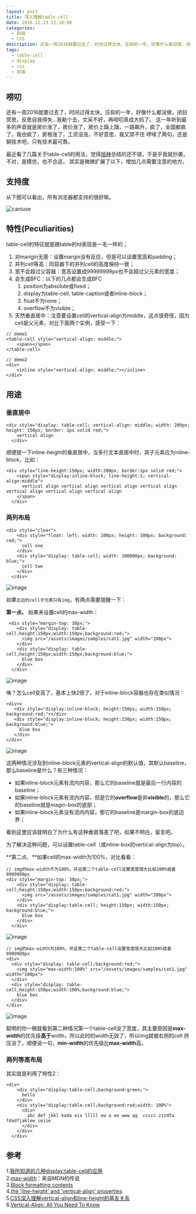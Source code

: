 ```yaml
---
layout: post
title: 深入理解table-cell
date: 2016.12.23 22:10:00
categories:
  - 前端
  - CSS
description: 还有一周2016就要过去了，时间过得太快，压抑的一年，好像什么都没做，闭目冥思，反思自我得失...我勒个去，文采不好，再唠叨真成大妈了。这一年听到最多的声音就是房价涨了，房价涨了，房价上蹿上蹿，一路飙升，疯了，全国都疯了，我也疯了，房租涨了，工资没涨，不好意思，我又禁不住啰嗦了两句，还是聊技术吧，只有技术最可靠。
tags: 
  - table-cell
  - display
  - css
  - 前端
---
```



## 唠叨 

还有一周2016就要过去了，时间过得太快，压抑的一年，好像什么都没做，闭目冥思，反思自我得失...我勒个去，文采不好，再唠叨真成大妈了。
这一年听到最多的声音就是房价涨了，房价涨了，房价上蹿上蹿，一路飙升，疯了，全国都疯了，我也疯了，房租涨了，工资没涨，不好意思，我又禁不住
啰嗦了两句，还是聊技术吧，只有技术最可靠。

最近看了几篇关于table-cell的用法，觉得[旭神](http://www.zhangxinxu.com/)总结的还不错，于是乎我就抄袭，不对，是模仿，也不合适，
其实是微微扩展了以下，增加几点需要注意的地方。

## 支持度

从下图可以看出，所有浏览器都支持的很好嘛。

![caniuse](/assets/images/2016/table-cell-caniuse.png)

## 特性(Peculiarities)

table-cell的特征就是跟table的td表现是一毛一样的；

1. 对marigin无感：设置margin没有反应，但是可以设置宽高和padding；
2. 并列cell等高：同容器下的并列cell的高度保持一致；
3. 宽不会超过父容器：宽高设置成99999999px也不会超过父元素的宽度；
4. 会生成BFC：以下的几点都会生成BFC
    1. position为absolute或fixed；
    2. display为table-cell, table-caption或者inline-block；
    3. float不为none；
    4. overflow不为visible；
5. 天然垂直居中：注意要设置cell的vertical-align为middle，这点很奇怪，因为cell是父元素，对比下面两个实例，感受一下：

```
// demo1
<table-cell style="vertical-align: middle;">
    <span></span>
</table-cell>

// demo2 
<div>
    <inline style="vertical-align: middle;"></inline>
</div>
```

## 用途

### 垂直居中

```
<div style="display: table-cell; vertical-align: middle; width: 200px; height: 150px; border: 1px solid red;">
    vertical align
  </div>
```

顺便提一下inline-height的垂直居中，当多行文本直居中时，其子元素应为inline-block，比如：

```
<div style="line-height:150px; width:200px; border:1px solid red;">
    <span style="display:inline-block; line-height:1; vertical-align:middle">
      vertical align vertical align vertical align vertical align vertical align vertical align vertical align 
    </span>
  </div>
```

### 两列布局

```
<div style="clear">
    <div style="float: left; width: 100px; height: 100px; background: red;">
      cell one
    </div>
    <div style="display: table-cell; width: 100000px; background: blue;">
      cell two
    </div>
  </div>
```

![image](/assets/images/2016/table-cell-two-cols.png)

如果`左边的cell子元素只有img`，有两点需要提醒一下：

**第一点、** 如果未设置cell的max-width：

```
 <div style="margin-top: 30px;">
    <div style="display: table-cell;height:150px;width:150px;background:red;">
      <img src="/assets/images/samples/cat1.jpg" width="200px">
    </div>
    <div style="display: table-cell;height:150px;width:150px;background:blue;">
      blue box
    </div>
  </div>
```

![image](/assets/images/2016/table-cell-two-cols-1.1.png)

咦？怎么cell变高了，基本上快2倍了，对于inline-block容器也存在类似情况：

```
<div>x
   <div style="display:inline-block; height:150px; width:150px; background:red;"></div>
   <div style="display:inline-block; height:150px; width:150px; background:blue;">
     blue box
   </div>
</div>
```

![image](/assets/images/2016/table-cell-two-cols-1.2.png)

这两种情况涉及到inline-block元素的vertical-align的默认值，其默认baseline，
那么baseline是什么？有三种情况：

- 如果inline-block元素有流内内容，那么它的baseline就是最后一行内容的baseline；
- 如果inline-block元素有流内内容，但是它的**overflow**是非**visible**的，那么它的baseline就是magin-box的底部；
- 如果inline-block元素没有流内内容，那它的baseline是margin-box的底边界；

看到这里应该就明白了为什么有这种垂直落差了吧，如果不明白，留言吧。

为了解决这种问题，可以设置table-cell（或inline-box的vertical-align为top）。

**第二点、**如果cell的max-width为100%，对比看看：

```
// img的max-width不为100%，并且第二个table-cell设置宽度很大比如100%或者9999999px
<div style="margin-top: 30px;">
    <div style="display: table-cell;height:150px;width:150px;background:red;">
      <img src="/assets/images/samples/cat1.jpg" width="200px">
    </div>
    <div style="display:table-cell; height:150px; width:150px; background:blue;">
      blue box
    </div>
  </div>
```

![image](/assets/images/2016/table-cell-two-cols-1.1.png)

```
// img的max-width为100%，并且第二个table-cell设置宽度很大比如100%或者9999999px
<div>
  <div style="display: table-cell;background:red;">
    <img style="max-width:100%" src="/assets/images/samples/cat1.jpg" width="100px">
  </div>
  <div style="display: table-cell;height:150px;width:100%;background:blue;">
    blue box
  </div>
</div>
```

![image](/assets/images/2016/table-cell-two-cols-2.2.png)

聪明的你一眼就看到第二种情况第一个table-cell没了宽度，其主要原因是**max-width**的优先级**高于**width，所以此时的width无效了，所以img就被右侧的cell
挤压没了，顺便说一句，**min-width**的优先级比**max-width**高。


### 两列等高布局

其实就是利用了特性2：

```
<div>
    <div style="display:table-cell;background:green;">
      hello 
    </div>
    <div style="display:table-cell;background:red;width: 100%">
      <div>
        abc def jkkl kada eix lllll ew a ee www qq  ccccc zzzdfa fdadfjaklew ieiie
      </div>
    </div>
  </div>
```

## 参考

1.[我所知道的几种display:table-cell的应用](http://www.zhangxinxu.com/wordpress/2010/10/%E6%88%91%E6%89%80%E7%9F%A5%E9%81%93%E7%9A%84%E5%87%A0%E7%A7%8Ddisplaytable-cell%E7%9A%84%E5%BA%94%E7%94%A8/)<br>
2.[max-width](https://developer.mozilla.org/en-US/docs/Web/CSS/max-width)：来自MDN的传说<br>
3.[Block formatting contexts](https://www.w3.org/TR/CSS21/visuren.html#block-formatting)<br>
4.[the 'line-height' and 'vertical-align' properties](https://www.w3.org/TR/2011/REC-CSS2-20110607/visudet.html#line-height)<br>
5.[CSS深入理解vertical-align和line-height的基友关系](http://www.zhangxinxu.com/wordpress/2015/08/css-deep-understand-vertical-align-and-line-height/)<br>
6.[Vertical-Align: All You Need To Know](http://christopheraue.net/2014/03/05/vertical-align/)<br>
